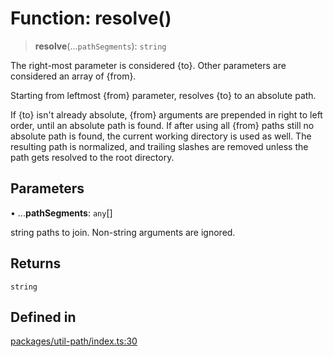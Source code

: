# Function: resolve()

> **resolve**(...`pathSegments`): `string`

The right-most parameter is considered {to}.  Other parameters are considered an array of {from}.

Starting from leftmost {from} parameter, resolves {to} to an absolute path.

If {to} isn't already absolute, {from} arguments are prepended in right to left order, until an absolute path is found. If after using all {from} paths still no absolute path is found, the current working directory is used as well. The resulting path is normalized, and trailing slashes are removed unless the path gets resolved to the root directory.

## Parameters

• ...**pathSegments**: `any`[]

string paths to join.  Non-string arguments are ignored.

## Returns

`string`

## Defined in

[packages/util-path/index.ts:30](https://github.com/andreisergiu98/baeta/blob/e352a1ec749c5b23df693f5f8373ac0b75347349/packages/util-path/index.ts#L30)
